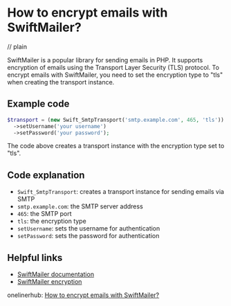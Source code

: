 # How to encrypt emails with SwiftMailer?
// plain

SwiftMailer is a popular library for sending emails in PHP. It supports encryption of emails using the Transport Layer Security (TLS) protocol. To encrypt emails with SwiftMailer, you need to set the encryption type to "tls" when creating the transport instance.

## Example code

```php
$transport = (new Swift_SmtpTransport('smtp.example.com', 465, 'tls'))
  ->setUsername('your username')
  ->setPassword('your password');
```

The code above creates a transport instance with the encryption type set to "tls".

## Code explanation

- `Swift_SmtpTransport`: creates a transport instance for sending emails via SMTP
- `smtp.example.com`: the SMTP server address
- `465`: the SMTP port
- `tls`: the encryption type
- `setUsername`: sets the username for authentication
- `setPassword`: sets the password for authentication

## Helpful links
- [SwiftMailer documentation](https://swiftmailer.symfony.com/docs/introduction.html)
- [SwiftMailer encryption](https://swiftmailer.symfony.com/docs/sending.html#encryption)

onelinerhub: [How to encrypt emails with SwiftMailer?](https://onelinerhub.com/php-swiftmailer/how-to-encrypt-emails-with-swiftmailer)